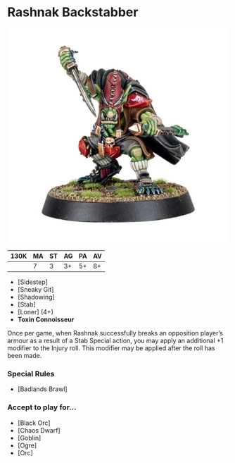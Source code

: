 # Rashnak Backstabber

![](../media/starplayers/BBRashnakBackstabber.jpg)

| 130K  | MA | ST | AG | PA | AV |
| ---   | --- | --- | --- | --- | --- |
|       | 7   | 3   | 3+  | 5+  | 8+  |

* [Sidestep]
* [Sneaky Git]
* [Shadowing]
* [Stab]
* [Loner] (4+)
* **Toxin Connoisseur**

Once per game, when Rashnak successfully breaks an opposition player’s armour as a result of a Stab Special action, you may apply an additional +1 modifier to the Injury roll. This modifier may be applied after the roll has been made.

### Special Rules

* [Badlands Brawl]

### Accept to play for...

* [Black Orc]
* [Chaos Dwarf]
* [Goblin]
* [Ogre]
* [Orc]
